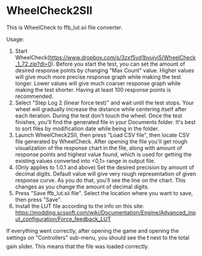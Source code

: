 # WheelCheck2SII
This is WheelCheck to ffb_lut.sii file converter. 

Usage: 

1.    Start WheelCheck(https://www.dropbox.com/s/3zxf5yd1bvujyi5/WheelCheck_1_72.zip?dl=0). Before you start the test, you can set the amount of desired response points by changing "Max Count" value. Higher values will give much more precise response graph while making the test longer. Lower values will give much coarser response graph while making the test shorter. Having at least 100 response points is recommended. 
2.    Select "Step Log 2 (linear force test)" and wait until the test stops. Your wheel will gradually increase the distance while centering itself after each iteration. During the test don't touch the wheel. Once the test finishes, you'll find the generated file in your Documents folder. It's best to sort files by modification date while being in the folder. 
3.    Launch WheelCheck2SII, then press "Load CSV file", then locate CSV file generated by WheelCheck. After opening the file you'll get rough visualization of the response chart in the file, along with amount of response points and highest value found, which is used for getting the existing values converted into <0,1> range in output file. 
4.    (Only applies to 1.0.1 and above) Set the desired precision by amount of decimal digits. Default value will give very rough representation of given response curve. As you do that, you'll see the line on the chart. This changes as you change the amount of decimal digits.
5.    Press "Save ffb_lut.sii file". Select the location where you want to save, then press "Save". 
6.    Install the LUT file according to the info on this site: https://modding.scssoft.com/wiki/Documentation/Engine/Advanced_input_configuration/Force_feedback_LUT

If everything went correctly, after opening the game and opening the settings on "Controllers" sub-menu, you should see the ❗ next to the total gain slider. This means that the file was loaded correctly.
